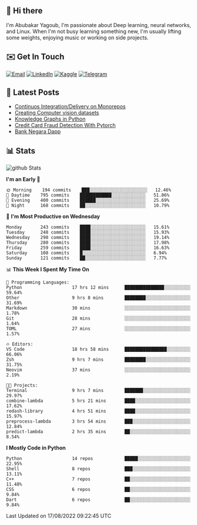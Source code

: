 ## 👋 Hi there

I'm Abubakar Yagoub, I'm passionate about Deep learning, neural networks, and
Linux. When I'm not busy learning something new, I'm usually lifting some
weights, enjoying music or working on side projects.

## ✉️ Get In Touch

[![Email](https://img.shields.io/badge/Email-f1f1f1?style=for-the-badge&logo=gmail&logoColor=0f111a)](mailto:hi@blacksuan19.dev)
[![LinkedIn](https://img.shields.io/badge/LinkedIn-0077B5?style=for-the-badge&logo=linkedin&logoColor=white)](https://www.linkedin.com/in/blacksuan19/)
[![Kaggle](https://img.shields.io/badge/Kaggle-5acfff?style=for-the-badge&logo=kaggle&logoColor=white)](http://kaggle.com/abubakaryagob/)
[![Telegram](https://img.shields.io/badge/Telegram-2CA5E0?style=for-the-badge&logo=telegram&logoColor=white)](https://t.me/blacksuan19)

## 📩 Latest Posts

<!-- BLOG-POST-LIST:START -->
- [Continuos Integration/Delivery on Monorepos](http://blacksuan19.dev/blog/github-actions-monorepos/)
- [Creating Computer vision datasets](http://blacksuan19.dev/blog/creating-datasets/)
- [Knowledge Graphs in Python](http://blacksuan19.dev/projects/Knowledge_Graphs/)
- [Credit Card Fraud Detection With Pytorch](http://blacksuan19.dev/projects/credit-card-fraud-detection-with-pytorch/)
- [Bank Negara Dapp](http://blacksuan19.dev/projects/bank-negara/)
<!-- BLOG-POST-LIST:END -->

## 📊 Stats

![github Stats](https://github-readme-stats.vercel.app/api?username=blacksuan19&theme=github_dark&show_icons=true&count_private=true&custom_title=Github%20Stats&hide_border=true)

<!--START_SECTION:waka-->
**I'm an Early 🐤** 

```text
🌞 Morning    194 commits    ███░░░░░░░░░░░░░░░░░░░░░░   12.46% 
🌆 Daytime    795 commits    ████████████░░░░░░░░░░░░░   51.06% 
🌃 Evening    400 commits    ██████░░░░░░░░░░░░░░░░░░░   25.69% 
🌙 Night      168 commits    ██░░░░░░░░░░░░░░░░░░░░░░░   10.79%

```
📅 **I'm Most Productive on Wednesday** 

```text
Monday       243 commits    ████░░░░░░░░░░░░░░░░░░░░░   15.61% 
Tuesday      248 commits    ████░░░░░░░░░░░░░░░░░░░░░   15.93% 
Wednesday    298 commits    ████░░░░░░░░░░░░░░░░░░░░░   19.14% 
Thursday     280 commits    ████░░░░░░░░░░░░░░░░░░░░░   17.98% 
Friday       259 commits    ████░░░░░░░░░░░░░░░░░░░░░   16.63% 
Saturday     108 commits    █░░░░░░░░░░░░░░░░░░░░░░░░   6.94% 
Sunday       121 commits    ██░░░░░░░░░░░░░░░░░░░░░░░   7.77%

```


📊 **This Week I Spent My Time On** 

```text
💬 Programming Languages: 
Python                   17 hrs 12 mins      ███████████████░░░░░░░░░░   59.64% 
Other                    9 hrs 8 mins        ████████░░░░░░░░░░░░░░░░░   31.69% 
Markdown                 30 mins             ░░░░░░░░░░░░░░░░░░░░░░░░░   1.78% 
Git                      28 mins             ░░░░░░░░░░░░░░░░░░░░░░░░░   1.64% 
TOML                     27 mins             ░░░░░░░░░░░░░░░░░░░░░░░░░   1.57%

🔥 Editors: 
VS Code                  18 hrs 58 mins      ████████████████░░░░░░░░░   66.06% 
Zsh                      9 hrs 7 mins        ████████░░░░░░░░░░░░░░░░░   31.75% 
Neovim                   37 mins             ░░░░░░░░░░░░░░░░░░░░░░░░░   2.19%

🐱‍💻 Projects: 
Terminal                 9 hrs 7 mins        ███████░░░░░░░░░░░░░░░░░░   29.97% 
combine-lambda           5 hrs 21 mins       ████░░░░░░░░░░░░░░░░░░░░░   17.62% 
redash-library           4 hrs 51 mins       ████░░░░░░░░░░░░░░░░░░░░░   15.97% 
preprocess-lambda        3 hrs 54 mins       ███░░░░░░░░░░░░░░░░░░░░░░   12.84% 
predict-lambda           2 hrs 35 mins       ██░░░░░░░░░░░░░░░░░░░░░░░   8.54%

```

**I Mostly Code in Python** 

```text
Python                   14 repos            █████░░░░░░░░░░░░░░░░░░░░   22.95% 
Shell                    8 repos             ███░░░░░░░░░░░░░░░░░░░░░░   13.11% 
C++                      7 repos             ██░░░░░░░░░░░░░░░░░░░░░░░   11.48% 
CSS                      6 repos             ██░░░░░░░░░░░░░░░░░░░░░░░   9.84% 
Dart                     6 repos             ██░░░░░░░░░░░░░░░░░░░░░░░   9.84%

```



 Last Updated on 17/08/2022 09:22:45 UTC
<!--END_SECTION:waka-->
